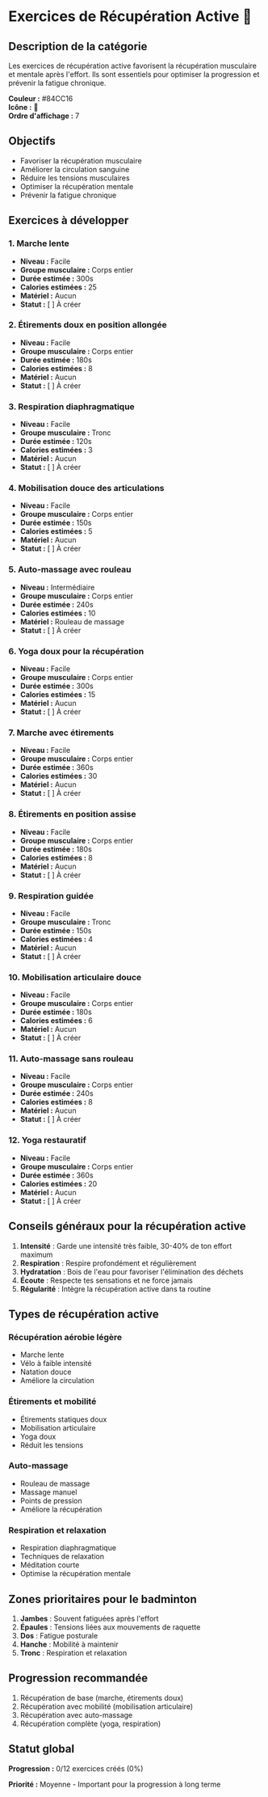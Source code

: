 # Exercices de Récupération Active 🌿

## Description de la catégorie

Les exercices de récupération active favorisent la récupération musculaire et mentale après l'effort. Ils sont essentiels pour optimiser la progression et prévenir la fatigue chronique.

**Couleur :** #84CC16  
**Icône :** 🌿  
**Ordre d'affichage :** 7

## Objectifs

- Favoriser la récupération musculaire
- Améliorer la circulation sanguine
- Réduire les tensions musculaires
- Optimiser la récupération mentale
- Prévenir la fatigue chronique

## Exercices à développer

### 1. Marche lente
- **Niveau :** Facile
- **Groupe musculaire :** Corps entier
- **Durée estimée :** 300s
- **Calories estimées :** 25
- **Matériel :** Aucun
- **Statut :** [ ] À créer

### 2. Étirements doux en position allongée
- **Niveau :** Facile
- **Groupe musculaire :** Corps entier
- **Durée estimée :** 180s
- **Calories estimées :** 8
- **Matériel :** Aucun
- **Statut :** [ ] À créer

### 3. Respiration diaphragmatique
- **Niveau :** Facile
- **Groupe musculaire :** Tronc
- **Durée estimée :** 120s
- **Calories estimées :** 3
- **Matériel :** Aucun
- **Statut :** [ ] À créer

### 4. Mobilisation douce des articulations
- **Niveau :** Facile
- **Groupe musculaire :** Corps entier
- **Durée estimée :** 150s
- **Calories estimées :** 5
- **Matériel :** Aucun
- **Statut :** [ ] À créer

### 5. Auto-massage avec rouleau
- **Niveau :** Intermédiaire
- **Groupe musculaire :** Corps entier
- **Durée estimée :** 240s
- **Calories estimées :** 10
- **Matériel :** Rouleau de massage
- **Statut :** [ ] À créer

### 6. Yoga doux pour la récupération
- **Niveau :** Facile
- **Groupe musculaire :** Corps entier
- **Durée estimée :** 300s
- **Calories estimées :** 15
- **Matériel :** Aucun
- **Statut :** [ ] À créer

### 7. Marche avec étirements
- **Niveau :** Facile
- **Groupe musculaire :** Corps entier
- **Durée estimée :** 360s
- **Calories estimées :** 30
- **Matériel :** Aucun
- **Statut :** [ ] À créer

### 8. Étirements en position assise
- **Niveau :** Facile
- **Groupe musculaire :** Corps entier
- **Durée estimée :** 180s
- **Calories estimées :** 8
- **Matériel :** Aucun
- **Statut :** [ ] À créer

### 9. Respiration guidée
- **Niveau :** Facile
- **Groupe musculaire :** Tronc
- **Durée estimée :** 150s
- **Calories estimées :** 4
- **Matériel :** Aucun
- **Statut :** [ ] À créer

### 10. Mobilisation articulaire douce
- **Niveau :** Facile
- **Groupe musculaire :** Corps entier
- **Durée estimée :** 180s
- **Calories estimées :** 6
- **Matériel :** Aucun
- **Statut :** [ ] À créer

### 11. Auto-massage sans rouleau
- **Niveau :** Facile
- **Groupe musculaire :** Corps entier
- **Durée estimée :** 240s
- **Calories estimées :** 8
- **Matériel :** Aucun
- **Statut :** [ ] À créer

### 12. Yoga restauratif
- **Niveau :** Facile
- **Groupe musculaire :** Corps entier
- **Durée estimée :** 360s
- **Calories estimées :** 20
- **Matériel :** Aucun
- **Statut :** [ ] À créer

## Conseils généraux pour la récupération active

1. **Intensité** : Garde une intensité très faible, 30-40% de ton effort maximum
2. **Respiration** : Respire profondément et régulièrement
3. **Hydratation** : Bois de l'eau pour favoriser l'élimination des déchets
4. **Écoute** : Respecte tes sensations et ne force jamais
5. **Régularité** : Intègre la récupération active dans ta routine

## Types de récupération active

### Récupération aérobie légère
- Marche lente
- Vélo à faible intensité
- Natation douce
- Améliore la circulation

### Étirements et mobilité
- Étirements statiques doux
- Mobilisation articulaire
- Yoga doux
- Réduit les tensions

### Auto-massage
- Rouleau de massage
- Massage manuel
- Points de pression
- Améliore la récupération

### Respiration et relaxation
- Respiration diaphragmatique
- Techniques de relaxation
- Méditation courte
- Optimise la récupération mentale

## Zones prioritaires pour le badminton

1. **Jambes** : Souvent fatiguées après l'effort
2. **Épaules** : Tensions liées aux mouvements de raquette
3. **Dos** : Fatigue posturale
4. **Hanche** : Mobilité à maintenir
5. **Tronc** : Respiration et relaxation

## Progression recommandée

1. Récupération de base (marche, étirements doux)
2. Récupération avec mobilité (mobilisation articulaire)
3. Récupération avec auto-massage
4. Récupération complète (yoga, respiration)

## Statut global

**Progression :** 0/12 exercices créés (0%)

**Priorité :** Moyenne - Important pour la progression à long terme 